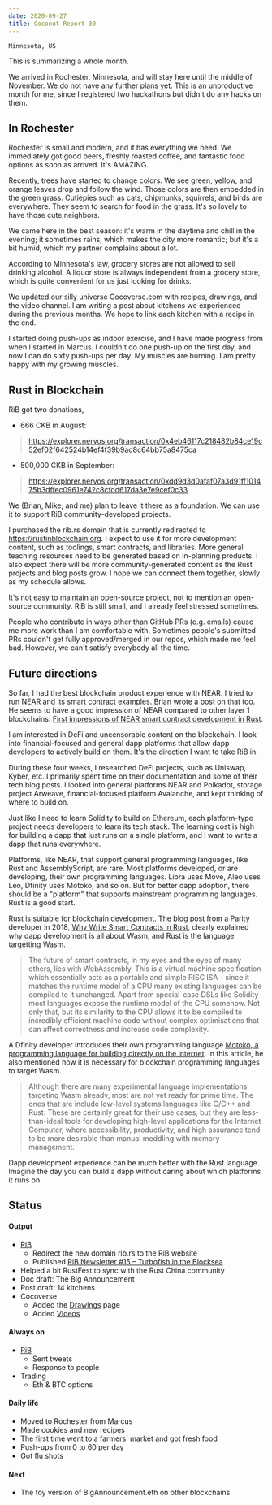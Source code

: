```yaml
---
date: 2020-09-27
title: Coconut Report 30
---
```


`Minnesota, US`

This is summarizing a whole month.

We arrived in Rochester, Minnesota, and will stay here
until the middle of November.
We do not have any further plans yet.
This is an unproductive month for me,
since I registered two hackathons but didn't do any hacks on them.

## In Rochester

Rochester is small and modern, and it has everything we need.
We immediately got good beers, freshly roasted coffee,
and fantastic food options as soon as arrived.
It's AMAZING.

Recently, trees have started to change colors.
We see green, yellow, and orange leaves drop and follow the wind.
Those colors are then embedded in the green grass.
Cutiepies such as cats, chipmunks, squirrels, and birds are everywhere.
They seem to search for food in the grass.
It's so lovely to have those cute neighbors.

We came here in the best season:
it's warm in the daytime and chill in the evening;
it sometimes rains, which makes the city more romantic;
but it's a bit humid, which my partner complains about a lot.

According to Minnesota's law,
grocery stores are not allowed to sell drinking alcohol.
A liquor store is always independent from a grocery store,
which is quite convenient for us just looking for drinks.

We updated our silly universe
Cocoverse.com with recipes, drawings, and the video channel.
I am writing a post about kitchens we experienced during the previous months.
We hope to link each kitchen with a recipe in the end.

I started doing push-ups as indoor exercise,
and I have made progress from when I started in Marcus.
I couldn't do one push-up on the first day,
and now I can do sixty push-ups per day.
My muscles are burning. I am pretty happy with my growing muscles.

## Rust in Blockchain

RiB got two donations,
- 666 CKB in August:
>https://explorer.nervos.org/transaction/0x4eb46117c218482b84ce19c52ef02f642524b14ef4f39b9ad8c64bb75a8475ca
- 500,000 CKB in September:
>https://explorer.nervos.org/transaction/0xdd9d3d0afaf07a3d91ff101475b3dffec0961e742c8cfdd617da3e7e9cef0c33

We (Brian, Mike, and me) plan to leave it there as a foundation.
We can use it to support RiB community-developed projects.

I purchased the rib.rs domain that is currently
redirected to https://rustinblockchain.org.
I expect to use it for more development content,
such as toolings, smart contracts, and libraries.
More general teaching resources need to be generated
based on in-planning products.
I also expect there will be more community-generated content
as the Rust projects and blog posts grow.
I hope we can connect them together, slowly as my schedule allows.

It's not easy to maintain an open-source project,
not to mention an open-source community.
RiB is still small, and I already feel stressed sometimes.

People who contribute in ways other than GitHub PRs (e.g. emails)
cause me more work than I am comfortable with.
Sometimes people's submitted PRs
couldn't get fully approved/merged in our repos,
which made me feel bad.
However, we can't satisfy everybody all the time.

## Future directions 

So far, I had the best blockchain product experience with NEAR.
I tried to run NEAR and its smart contract examples.
Brian wrote a post on that too.
He seems to have a good impression of NEAR compared to other layer 1 blockchains:
[First impressions of NEAR smart contract development in Rust](https://brson.github.io/2020/09/07/near-smart-contracts-rust).

I am interested in DeFi and uncensorable content on the blockchain.
I look into financial-focused and general dapp platforms
that allow dapp developers to actively build on them.
It's the direction I want to take RiB in.

During these four weeks,
I researched DeFi projects, such as Uniswap, Kyber, etc.
I primarily spent time on their documentation
and some of their tech blog posts.
I looked into general platforms NEAR and Polkadot, storage project Arweave,
financial-focused platform Avalanche,
and kept thinking of where to build on.

Just like I need to learn Solidity to build on Ethereum,
each platform-type project needs developers to learn its tech stack.
The learning cost is high for building a dapp
that just runs on a single platform,
and I want to write a dapp that runs everywhere.

Platforms, like NEAR, that support general programming languages, like Rust and AssemblyScript, are rare.
Most platforms developed, or are developing, their own programming languages.
Libra uses Move, Aleo uses Leo, Dfinity uses Motoko, and so on.
But for better dapp adoption,
there should be a "platform" that supports mainstream programming languages.
Rust is a good start. 

Rust is suitable for blockchain development.
The blog post from a Parity developer in 2018,
[Why Write Smart Contracts in Rust](http://troubles.md/why-write-smart-contracts-in-rust/),
clearly explained why dapp development is all about Wasm,
and Rust is the language targetting Wasm.
>The future of smart contracts, in my eyes and the eyes of many others, lies with WebAssembly. This is a virtual machine specification which essentially acts as a portable and simple RISC ISA - since it matches the runtime model of a CPU many existing languages can be compiled to it unchanged. Apart from special-case DSLs like Solidity most languages expose the runtime model of the CPU somehow. Not only that, but its similarity to the CPU allows it to be compiled to incredibly efficient machine code without complex optimisations that can affect correctness and increase code complexity.

A Dfinity developer introduces their own programming language
[Motoko, a programming language for building directly on the internet](https://stackoverflow.blog/2020/08/24/motoko-the-language-that-turns-the-web-into-a-computer/).
In this article, he also mentioned how it is necessary
for blockchain programming languages to target Wasm.
>Although there are many experimental language implementations targeting Wasm already, most are not yet ready for prime time. The ones that are include low-level systems languages like C/C++ and Rust. These are certainly great for their use cases, but they are less-than-ideal tools for developing high-level applications for the Internet Computer, where accessibility, productivity, and high assurance tend to be more desirable than manual meddling with memory management.

Dapp development experience can be much better
with the Rust language.
Imagine the day you can build a dapp without
caring about which platforms it runs on.

## Status

#### Output
- [RiB](https://rustinblockchain.org/)
  - Redirect the new domain rib.rs to the RiB website
  - Published [RiB Newsletter #15 – Turbofish in the Blocksea](https://rustinblockchain.org/newsletters/2020-09-02-turbofish-in-the-blocksea/)
- Helped a bit RustFest to sync with the Rust China community
- Doc draft: The Big Announcement
- Post draft: 14 kitchens
- Cocoverse
  - Added the [Drawings](https://cocoverse.com/drawings) page
  - Added [Videos](https://www.youtube.com/channel/UCaAQY3pYLY80iD5_iqSKBfA)

#### Always on
- [RiB](https://rustinblockchain.org/)
  - Sent tweets
  - Response to people
- Trading
  - Eth & BTC options

#### Daily life
- Moved to Rochester from Marcus
- Made cookies and new recipes
- The first time went to a farmers' market and got fresh food 
- Push-ups from 0 to 60 per day
- Got flu shots

#### Next
- The toy version of BigAnnouncement.eth on other blockchains